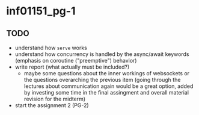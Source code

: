 # inf01151_pg-1

## TODO
- understand how ```serve``` works
- understand how concurrency is handled by the async/await keywords (emphasis on coroutine ("preemptive") behavior)
- write report (what actually must be included?)
    - maybe some questions about the inner workings of websockets or the questions overarching the previous item (going through the lectures about communication again would be a great option, added by investing some time in the final assingment and overall material revision for the midterm)
- start the assignment 2 (PG-2)
